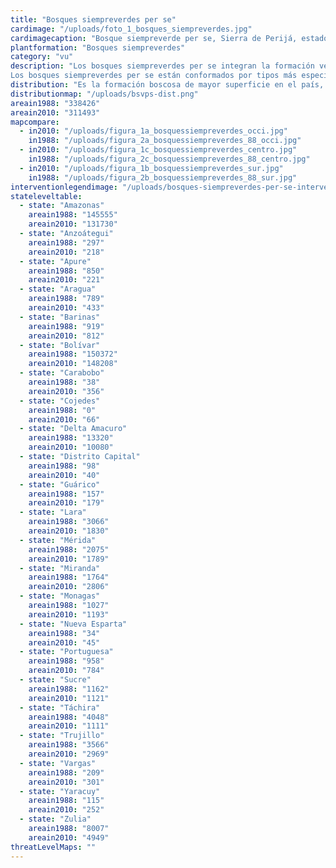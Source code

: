 ```yaml
---
title: "Bosques siempreverdes per se"
cardimage: "/uploads/foto_1_bosques_siempreverdes.jpg"
cardimagecaption: "Bosque siempreverde per se, Sierra de Perijá, estado Zulia. Mariana Hernández-Montilla."
plantformation: "Bosques siempreverdes"
category: "vu"
description: "Los bosques siempreverdes per se integran la formación vegetal cuyo nombre genérico es “bosques siempreverdes”, caracterizados por una sustitución paulatina de la masa foliar a lo largo del año. Los árboles dominantes nunca se presentan desprovistos de hojas y menos de 25% de los individuos pierde su follaje durante la estación de sequía. Los bosques siempreverdes per se están distribuidos desde tierras bajas, principalmente al sur del territorio nacional, hasta zonas montañosas, donde pueden alcanzar 2.000 metros de altitud, específicamente en la cordillera de los Andes y la Guayana venezolana (Fotos 1 y 2). Desde el punto de vista del régimen térmico, abarcan una diversidad de ambientes: desde macrotérmicos (en tierras bajas), con una temperatura media anual superior a 24°C, hasta los mesotérmicos (en zonas montañosas), donde la temperatura media anual puede descender hasta 12°C. Los bosques siempreverdes per se están casi exclusivamente asociados a climas húmedos, con precipitaciones medias anuales por encima de 1.400 mm y exceso de agua casi todo el año, proveniente de lluvia o por saturación del suelo (Huber & Alarcón 1988). En general, tienden a presentar precipitaciones promedio superiores a 1.800 mm, alcanzando incluso 4.000 mm al sur del estado Bolívar, según los datos del MARN-Hidrología (2004). Entre los siempreverdes per se también se incluyen los bosques subsiempreverdes o semisiempreverdes, asociados a áreas de menor disponibilidad de agua.<br><br>
Los bosques siempreverdes per se están conformados por tipos más específicos de formaciones vegetales, dependiendo de su posición orográfica, climática y de las características anatómicas de las especies que le conforman. Entre ellos se encuentran los bosques macrotérmicos siempreverdes de tierras bajas, los bosques húmedos siempreverdes basimontanos, submontanos y montanos siempre verdes y los bosques húmedos esclerófilos siempreverdes, entre otros (Huber & Alarcón 1988, Huber 1995a)."
distribution: "Es la formación boscosa de mayor superficie en el país, abarcando aproximadamente 34% del territorio nacional, cerca de 311.496 km2. Su principal extensión se alcanza en la Guayana venezolana, en los estados Bolívar, Amazonas y el estado Delta Amacuro, con 90% de los bosques siempreverdes per se y donde son dominantes los bosques macrotérmicos siempreverdes detierras bajas. Al norte del país, son abundantes en los estados Zulia, Trujillo y Miranda, con más de 2.000 km2 (Figura 1). El subtipoespecífico mejor representado en esta última región es el bosque siempreverde montano. Los bosques siempreverdes per se están presentes en 24 unidades de paisajes vegetales venezolanos, distribuidas en 13 subregiones."
distributionmap: "/uploads/bsvps-dist.png"
areain1988: "338426"
areain2010: "311493"
mapcompare:
  - in2010: "/uploads/figura_1a_bosquessiempreverdes_occi.jpg"
    in1988: "/uploads/figura_2a_bosquessiempreverdes_88_occi.jpg"
  - in2010: "/uploads/figura_1c_bosquessiempreverdes_centro.jpg"
    in1988: "/uploads/figura_2c_bosquessiempreverdes_88_centro.jpg"
  - in2010: "/uploads/figura_1b_bosquessiempreverdes_sur.jpg"
    in1988: "/uploads/figura_2b_bosquessiempreverdes_88_sur.jpg"
interventionlegendimage: "/uploads/bosques-siempreverdes-per-se-intervenidas.png"
stateleveltable:
  - state: "Amazonas"
    areain1988: "145555"
    areain2010: "131730"
  - state: "Anzoátegui"
    areain1988: "297"
    areain2010: "218"
  - state: "Apure"
    areain1988: "850"
    areain2010: "221"
  - state: "Aragua"
    areain1988: "789"
    areain2010: "433"
  - state: "Barinas"
    areain1988: "919"
    areain2010: "812"
  - state: "Bolívar"
    areain1988: "150372"
    areain2010: "148208"
  - state: "Carabobo"
    areain1988: "38"
    areain2010: "356"
  - state: "Cojedes"
    areain1988: "0"
    areain2010: "66"
  - state: "Delta Amacuro"
    areain1988: "13320"
    areain2010: "10080"
  - state: "Distrito Capital"
    areain1988: "98"
    areain2010: "40"
  - state: "Guárico"
    areain1988: "157"
    areain2010: "179"
  - state: "Lara"
    areain1988: "3066"
    areain2010: "1830"
  - state: "Mérida"
    areain1988: "2075"
    areain2010: "1789"
  - state: "Miranda"
    areain1988: "1764"
    areain2010: "2806"
  - state: "Monagas"
    areain1988: "1027"
    areain2010: "1193"
  - state: "Nueva Esparta"
    areain1988: "34"
    areain2010: "45"
  - state: "Portuguesa"
    areain1988: "958"
    areain2010: "784"
  - state: "Sucre"
    areain1988: "1162"
    areain2010: "1121"
  - state: "Táchira"
    areain1988: "4048"
    areain2010: "1111"
  - state: "Trujillo"
    areain1988: "3566"
    areain2010: "2969"
  - state: "Vargas"
    areain1988: "209"
    areain2010: "301"
  - state: "Yaracuy"
    areain1988: "115"
    areain2010: "252"
  - state: "Zulia"
    areain1988: "8007"
    areain2010: "4949"
threatLevelMaps: ""
---
```

